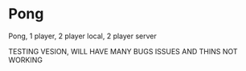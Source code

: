 # Pong
Pong, 1 player, 2 player local, 2 player server


TESTING VESION, WILL HAVE MANY BUGS ISSUES AND THINS NOT WORKING 
